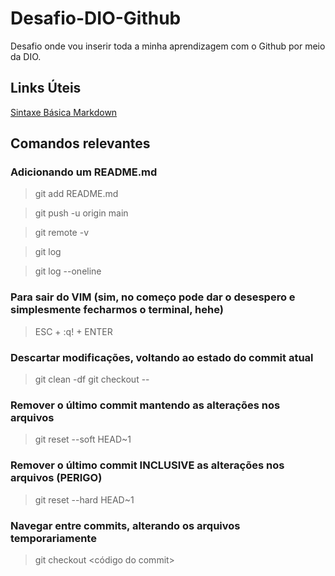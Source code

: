 # Desafio-DIO-Github

Desafio onde vou inserir toda a minha aprendizagem com o Github por meio da DIO.

## Links Úteis

[Sintaxe Básica Markdown](https://www.markdownguide.org/basic-syntax/)

## Comandos relevantes

### Adicionando um README.md

> git add README.md

> git push -u origin main

> git remote -v

> git log

> git log --oneline

### Para sair do VIM (sim, no começo pode dar o desespero e simplesmente fecharmos o terminal, hehe)

> ESC + :q! + ENTER

### Descartar modificações, voltando ao estado do commit atual

> git clean -df
> git checkout --

### Remover o último commit mantendo as alterações nos arquivos

> git reset --soft HEAD~1

### Remover o último commit INCLUSIVE as alterações nos arquivos (PERIGO)

> git reset --hard HEAD~1

### Navegar entre commits, alterando os arquivos temporariamente

> git checkout <código do commit>

